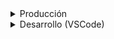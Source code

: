 <details><summary>Producción</summary>

## Setup Inicial

#### 1) Completar el archivo `apps.json` y `.env` a conveniencia.

```sh
cp .env.example .env
cp apps.example.json apps.json
```

_Ejemplo del contenido de `apps.json`:_
```
[
  {
    "url": "https://github.com/frappe/wiki",
    "branch": "master"
  },
  {
    "url": "https://<token>@github.com/<usuario>/<repositorio>", // Repo privado
    "branch": "develop"
  }
]
```

#### 2) Construir las imágenes

```sh
docker compose build
```

## Ejecutar contenedores

### Ejecutar el contenedor en primer plano

```sh
docker compose up --remove-orphans --abort-on-container-exit
```

### Ejecutar el contenedor en segundo plano

```sh
docker compose up --remove-orphans -d
```

## Modo desarrollo

#### 1) Ingresar al contenedor de back

```sh
docker compose exec -it server bash
```

#### 2) Poner el sitio en modo desarrollo

```sh
echo "export BENCH_DEVELOPER=1" >> ~/.bashrc \
  && bench --site "$SITE_NAME" set-config developer_mode 1 \
  && bench --site "$SITE_NAME" clear-cache
```

## Manejar instancias

### Detener contenedores

```sh
prefix="$(grep -E '^DOCKER_NAME_PREFIX=' .env | cut -d '=' -f2)" \
  && docker kill $(docker ps --format="{{.Names}}" | grep "$prefix") || true
```

### Eliminar instancias de docker levantadas junto a sus volúmenes

```sh
prefix="$(grep -E '^DOCKER_NAME_PREFIX=' .env | cut -d '=' -f2)" \
  && # Delete containers:
     docker rm $(docker ps -a --format="{{.Names}}" | grep "$prefix") || true \
  && # Delete volumes:
     docker volume rm $(docker volume ls --format="{{.Name}}" | grep "$prefix") || true
```

</details>

<details><summary>Desarrollo (VSCode)</summary>

## Requisitos

- Instalar la Extensión "Dev Containers" (`ms-vscode-remote.remote-containers`) para VSCode.

## Setup Inicial

Completar el archivo `apps.json` y `.devcontainer/.env` a conveniencia.

```sh
cp .devcontainer/.env.example .devcontainer/.env
cp apps.example.json apps.json
```

_Ejemplo del contenido de `apps.json`:_
```
[
  {
    "url": "https://github.com/frappe/wiki",
    "branch": "master"
  }
]
```

## Ejecutar contenedores

### Primera vez

En la paleta de comandos de VSCode (Ctrl + Shift + P) ejecutar:
```
>Dev Containers: Rebuild and Reopen in Container
```

### Ya creados

En la paleta de comandos de VSCode (Ctrl + Shift + P) ejecutar:
```
>Dev Containers: Reopen in Container
```

## Manejar instancias

### Detener contenedores (VSCode)

En la paleta de comandos de VSCode (Ctrl + Shift + P) ejecutar:
```
>Remote: Close Remote Connection
```

### Detener contenedores (terminal)

```sh
prefix="$(grep -E '^DOCKER_NAME_PREFIX=' .devcontainer/.env | cut -d '=' -f2)" \
  && docker kill $(docker ps --format="{{.Names}}" | grep "$prefix") || true
```

### Eliminar instancias de docker levantadas junto a sus volúmenes

```sh
prefix="$(grep -E '^DOCKER_NAME_PREFIX=' .devcontainer/.env | cut -d '=' -f2)" \
  && # Delete containers:
    docker rm $(docker ps -a --format="{{.Names}}" | grep "$prefix") || true \
  && # Delete volumes:
    docker volume rm $(docker volume ls --format="{{.Name}}" | grep "$prefix") || true \
  && # Delete bind mounts:
    (
      cd .devcontainer ;
      awk \
          '/volumes:/ { while (getline > 0) { if ($1 ~ /^-/) { split($2, parts, ":"); if (parts[1] ~ /^\./) { print parts[1] } } else { break } } }' \
          docker-compose.yml \
        | xargs -I {} sudo rm -rf {}
    )
```

</details>
